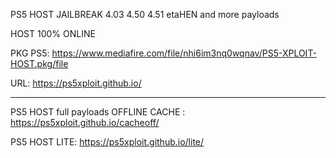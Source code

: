 PS5 HOST JAILBREAK 4.03 4.50 4.51 etaHEN and more payloads 

HOST 100% ONLINE

PKG PS5:
https://www.mediafire.com/file/nhi6im3nq0wqnav/PS5-XPLOIT-HOST.pkg/file

URL:
https://ps5xploit.github.io/

--------------------------



 PS5 HOST full payloads OFFLINE CACHE : https://ps5xploit.github.io/cacheoff/

 PS5 HOST LITE: https://ps5xploit.github.io/lite/
